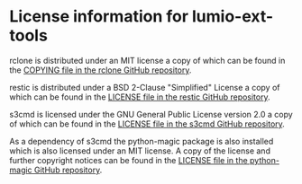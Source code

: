 # License information for lumio-ext-tools

rclone is distributed under an MIT license
a copy of which can be found in the
[COPYING file in the rclone GitHub repository](https://github.com/rclone/rclone/blob/master/COPYING).

restic is distributed under a
BSD 2-Clause "Simplified" License
a copy of which can be found in the 
[LICENSE file in the restic GitHub repository](https://github.com/restic/restic/blob/master/LICENSE).

s3cmd is licensed under the 
GNU General Public License version 2.0
a copy of which can be found in the 
[LICENSE file in the s3cmd GitHub repository](https://github.com/s3tools/s3cmd/blob/master/LICENSE).

As a dependency of s3cmd the python-magic package is also installed which is also
licensed under an MIT license. A copy of the license and further copyright notices
can be found in the 
[LICENSE file in the python-magic GitHub repository](https://github.com/ahupp/python-magic/blob/master/LICENSE).

